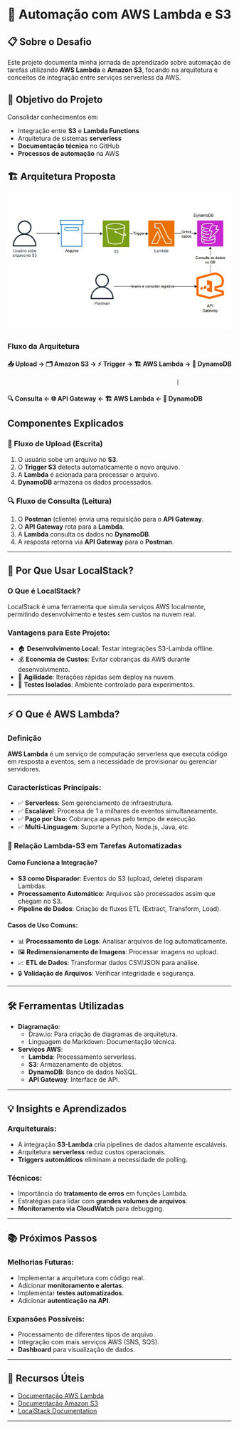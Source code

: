 # 🚀 Automação com AWS Lambda e S3

## 📋 Sobre o Desafio

Este projeto documenta minha jornada de aprendizado sobre automação de tarefas utilizando **AWS Lambda** e **Amazon S3**, focando na arquitetura e conceitos de integração entre serviços serverless da AWS.

## 🎯 Objetivo do Projeto

Consolidar conhecimentos em:

- Integração entre **S3** e **Lambda Functions**
- Arquitetura de sistemas **serverless**
- **Documentação técnica** no GitHub
- **Processos de automação** na AWS

## 🏗️ Arquitetura Proposta

![Diagrama de Arquitetura](./images/lambda5.jpg)

### Fluxo da Arquitetura

#### 📤 Upload → 🗂️ **Amazon S3** → ⚡ **Trigger** → 🏗️ **AWS Lambda** → 💾 **DynamoDB**
                                                         |
#### 🔍 Consulta ← 🌐 **API Gateway** ← 🏗️ **AWS Lambda** ← 💾 **DynamoDB**

## Componentes Explicados

### 🔄 Fluxo de Upload (Escrita)

1. O usuário sobe um arquivo no **S3**.
2. O **Trigger S3** detecta automaticamente o novo arquivo.
3. A **Lambda** é acionada para processar o arquivo.
4. **DynamoDB** armazena os dados processados.

### 🔍 Fluxo de Consulta (Leitura)

1. O **Postman** (cliente) envia uma requisição para o **API Gateway**.
2. O **API Gateway** rota para a **Lambda**.
3. A **Lambda** consulta os dados no **DynamoDB**.
4. A resposta retorna via **API Gateway** para o **Postman**.

---

## 🤔 Por Que Usar LocalStack?

### O Que é LocalStack?
LocalStack é uma ferramenta que simula serviços AWS localmente, permitindo desenvolvimento e testes sem custos na nuvem real.

### Vantagens para Este Projeto:

- 🏠 **Desenvolvimento Local**: Testar integrações S3-Lambda offline.
- 💰 **Economia de Custos**: Evitar cobranças da AWS durante desenvolvimento.
- 🚀 **Agilidade**: Iterações rápidas sem deploy na nuvem.
- 🧪 **Testes Isolados**: Ambiente controlado para experimentos.

---

## ⚡ O Que é AWS Lambda?

### Definição
**AWS Lambda** é um serviço de computação serverless que executa código em resposta a eventos, sem a necessidade de provisionar ou gerenciar servidores.

### Características Principais:

- ✅ **Serverless**: Sem gerenciamento de infraestrutura.
- ✅ **Escalável**: Processa de 1 a milhares de eventos simultaneamente.
- ✅ **Pago por Uso**: Cobrança apenas pelo tempo de execução.
- ✅ **Multi-Linguagem**: Suporte a Python, Node.js, Java, etc.

### 🔗 Relação Lambda-S3 em Tarefas Automatizadas

#### Como Funciona a Integração?
- **S3 como Disparador**: Eventos do S3 (upload, delete) disparam Lambdas.
- **Processamento Automático**: Arquivos são processados assim que chegam no S3.
- **Pipeline de Dados**: Criação de fluxos ETL (Extract, Transform, Load).

#### Casos de Uso Comuns:
- 📊 **Processamento de Logs**: Analisar arquivos de log automaticamente.
- 🖼 **Redimensionamento de Imagens**: Processar imagens no upload.
- 📈 **ETL de Dados**: Transformar dados CSV/JSON para análise.
- 🔒 **Validação de Arquivos**: Verificar integridade e segurança.

---

## 🛠️ Ferramentas Utilizadas

- **Diagramação**:
  - Draw.io: Para criação de diagramas de arquitetura.
  - Linguagem de Markdown: Documentação técnica.
- **Serviços AWS**:
  - **Lambda**: Processamento serverless.
  - **S3**: Armazenamento de objetos.
  - **DynamoDB**: Banco de dados NoSQL.
  - **API Gateway**: Interface de API.

---

## 💡 Insights e Aprendizados

### Arquiteturais:
- A integração **S3-Lambda** cria pipelines de dados altamente escaláveis.
- Arquitetura **serverless** reduz custos operacionais.
- **Triggers automáticos** eliminam a necessidade de polling.

### Técnicos:
- Importância do **tratamento de erros** em funções Lambda.
- Estratégias para lidar com **grandes volumes de arquivos**.
- **Monitoramento via CloudWatch** para debugging.

---

## 📚 Próximos Passos

### Melhorias Futuras:
- Implementar a arquitetura com código real.
- Adicionar **monitoramento e alertas**.
- Implementar **testes automatizados**.
- Adicionar **autenticação na API**.

### Expansões Possíveis:
- Processamento de diferentes tipos de arquivo.
- Integração com mais serviços AWS (SNS, SQS).
- **Dashboard** para visualização de dados.

---

## 🔗 Recursos Úteis

- [Documentação AWS Lambda](https://aws.amazon.com/lambda/)
- [Documentação Amazon S3](https://aws.amazon.com/s3/)
- [LocalStack Documentation](https://docs.localstack.cloud/)

---

